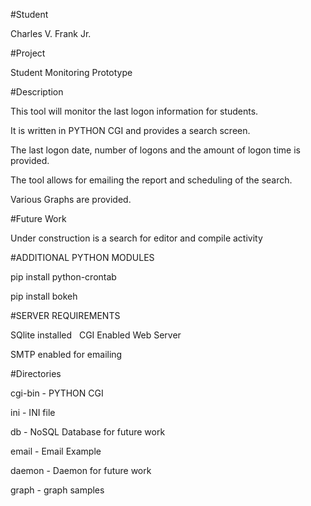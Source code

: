 
#Student

Charles V. Frank Jr.

#Project

Student Monitoring Prototype

#Description

This tool will monitor the last logon information for students. 

It is written in PYTHON CGI and provides a search screen.

The last logon date, number of logons and the amount of logon time is provided.

The tool allows for emailing the report and scheduling of the search.

Various Graphs are provided.

#Future Work

Under construction is a search for editor and compile activity 

#ADDITIONAL PYTHON MODULES

  pip install python-crontab 
  
  pip install bokeh

#SERVER REQUIREMENTS

  SQlite installed
  
  CGI Enabled Web Server

  SMTP enabled for emailing 

#Directories

cgi-bin - PYTHON CGI

ini - INI file

db - NoSQL Database for future work

email - Email Example

daemon - Daemon for future work

graph - graph samples


